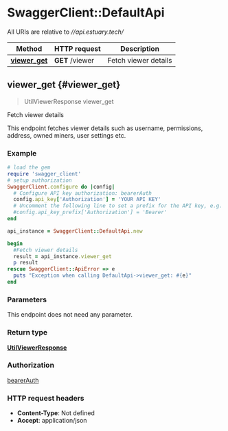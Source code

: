 # SwaggerClient::DefaultApi

All URIs are relative to *//api.estuary.tech/*

Method | HTTP request | Description
------------- | ------------- | -------------
[**viewer_get**](DefaultApi.md#viewer_get) | **GET** /viewer | Fetch viewer details

## **viewer_get** {#viewer_get}
> UtilViewerResponse viewer_get

Fetch viewer details

This endpoint fetches viewer details such as username, permissions, address, owned miners, user settings etc.

### Example
```ruby
# load the gem
require 'swagger_client'
# setup authorization
SwaggerClient.configure do |config|
  # Configure API key authorization: bearerAuth
  config.api_key['Authorization'] = 'YOUR API KEY'
  # Uncomment the following line to set a prefix for the API key, e.g. 'Bearer' (defaults to nil)
  #config.api_key_prefix['Authorization'] = 'Bearer'
end

api_instance = SwaggerClient::DefaultApi.new

begin
  #Fetch viewer details
  result = api_instance.viewer_get
  p result
rescue SwaggerClient::ApiError => e
  puts "Exception when calling DefaultApi->viewer_get: #{e}"
end
```

### Parameters
This endpoint does not need any parameter.

### Return type

[**UtilViewerResponse**](UtilViewerResponse.md)

### Authorization

[bearerAuth](../README.md#bearerAuth)

### HTTP request headers

 - **Content-Type**: Not defined
 - **Accept**: application/json



